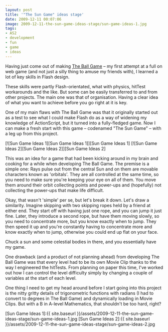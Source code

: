 ```yaml
---
layout: post
title: '"The Sun Game" ideas stage'
date: 2009-12-11 00:07:06
image: 2009-12-11-the-sun-game-ideas-stage/sun-game-ideas-1.jpg
tags:
- AS2
- development
- fun
- game
- ideas
---
```

Having just come out of making [The Ball Game][The Ball Game] – my first attempt at a full on web game (and not just a silly thing to amuse my friends with), I learned a lot of key skills in Flash design.

These skills were partly Flash-orientated, what with physics, hitTest workarounds and the like. But some can be easily transferred to and from other projects. The main one was that of organisation. Having a clear idea of what you want to achieve before you go right at it is key.

One of my main flaws with The Ball Game was that it originally started out as a test to see what I could make Flash do as a way of widening my knowledge of ActionScript, but it turned into a fully-fledged game. Now I can make a fresh start with this game – codenamed "The Sun Game" – with a leg up from this project.

[![Sun Game Ideas 1][Sun Game Ideas 1]][Sun Game Ideas 1]
[![Sun Game Ideas 2][Sun Game Ideas 2]][Sun Game Ideas 2]

This was an idea for a game that had been kicking around in my brain and cooking for a while when developing The Ball Game. The premise is a simple one: Rays pulse out from the central Sun and on them are movable characters known as 'orbitals'. They are all controlled at the same time, so you need to make sure you're keeping your eye on all of them. You move them around their orbit collecting points and power-ups and (hopefully) not collecting the power-ups that make life difficult.

Okay, that wasn't 'simple' per se, but let's break it down. Let's draw a similarity. Imagine skipping with two skipping ropes held by a friend at either end. They start off with having just one rope, and you can jump it just fine. Later, they introduce a second rope, but have them moving slowly, so you need to concentrate more, but you know exactly when to jump. They then speed it up and you're constantly having to concentrate more and know exactly when to jump, otherwise you could end up flat on your face.

Chuck a sun and some celestial bodies in there, and you essentially have my game.

One drawback (and a product of not planning ahead) from developing The Ball Game was that every level had to be its own Movie Clip thanks to the way I engineered the hitTests. From planning on paper this time, I've worked out how I can control the level difficulty simply by changing a couple of variables at the start of each level.

One thing I need to get my head around before I start going into this project is the nitty gritty details of trigonometric functions with radians (I had to convert to degrees in The Ball Game) and dynamically loading in Movie Clips. But with a B in A-level Mathematics, that shouldn't be too hard, right?

<code></famouslastwords></code>

[Sun Game Ideas 1]:{{ site.baseurl }}/assets/2009-12-11-the-sun-game-ideas-stage/sun-game-ideas-1.jpg
[Sun Game Ideas 2]:{{ site.baseurl }}/assets/2009-12-11-the-sun-game-ideas-stage/sun-game-ideas-2.jpg

[The Ball Game]:http://www.kongregate.com/games/stupler/the-ball-game